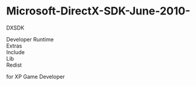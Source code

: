 # Microsoft-DirectX-SDK-June-2010-
DXSDK

Developer Runtime</br>
Extras</br>
Include</br>
Lib</br>
Redist</br>

for XP Game Developer
